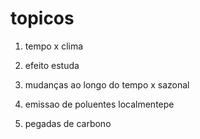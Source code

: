 # topicos

1. tempo x clima

2. efeito estuda

3. mudanças ao longo do tempo x sazonal

4. emissao de poluentes localmentepe

5. pegadas de carbono

